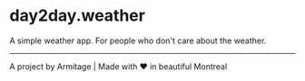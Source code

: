 # day2day.weather
A simple weather app. For people who don't care about the weather.

----
A project by Armitage | Made with :heart: in beautiful Montreal
